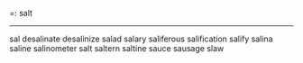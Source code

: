 =: salt

---
sal
desalinate
desalinize
salad
salary
saliferous
salification
salify
salina
saline
salinometer
salt
saltern
saltine
sauce
sausage
slaw